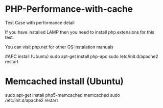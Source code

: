 # PHP-Performance-with-cache
Test Case with performance detail

If you have installed LAMP then you need to install php extensions for this test.

You can visit php.net for other OS instalation manuals


#APC install (Ubuntu)
sudo apt-get install php-apc
sudo /etc/init.d/apache2 restart

# Memcached install (Ubuntu)
sudo apt-get install php5-memcached memcached
sudo /etc/init.d/apache2 restart



